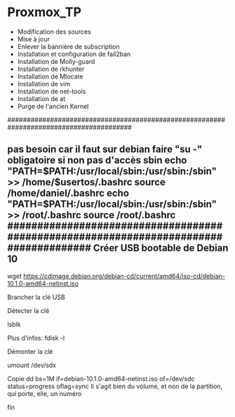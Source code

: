 # Proxmox_TP
* Modification des sources
* Mise à jour
* Enlever la bannière de subscription
* Installation et configuration de fail2ban
* Installation de Molly-guard
* Installation de rkhunter
* Installation de Mlocate
* Installation de vim
* Installation de net-tools
* Installation de at
* Purge de l'ancien Kernel

########################################################################################

pas besoin car il faut sur debian faire "su -" obligatoire si non pas d'accès sbin
echo "PATH=$PATH:/usr/local/sbin:/usr/sbin:/sbin" >> /home/$usertos/.bashrc
source /home/daniel/.bashrc
echo "PATH=$PATH:/usr/local/sbin:/usr/sbin:/sbin" >> /root/.bashrc 
source /root/.bashrc
######################################################################################
Créer USB bootable de Debian 10
------------------------------------

wget https://cdimage.debian.org/debian-cd/current/amd64/iso-cd/debian-10.1.0-amd64-netinst.iso

Brancher la clé USB

Détecter la clé

lsblk

Plus d'infos: fdisk -l

Démonter la clé

umount /dev/sdx

Copie
dd bs=1M if=debian-10.1.0-amd64-netinst.iso of=/dev/sdc status=progress oflag=sync
Il s'agit bien du volume, et non de la partition, qui porte, elle, un numéro

fin
